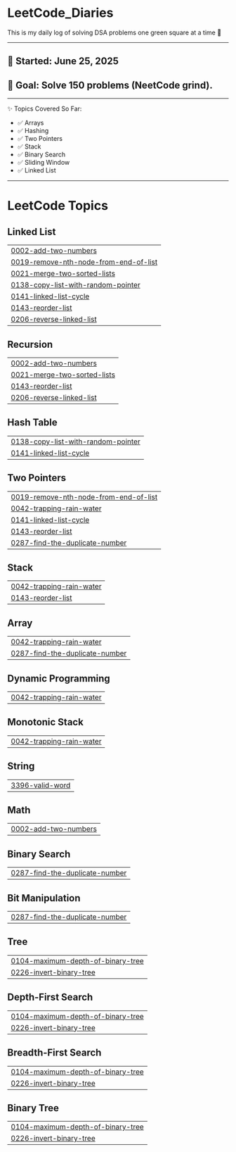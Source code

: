 # LeetCode_Diaries
This is my daily log of solving DSA problems one green square at a time 💚

---

## 📅 Started: June 25, 2025  
## 🎯 Goal: Solve 150 problems (NeetCode grind).

---
✨ Topics Covered So Far:
- ✅ Arrays
- ✅ Hashing
- ✅ Two Pointers
- ✅ Stack
- ✅ Binary Search
- ✅ Sliding Window
- ✅ Linked List

- ---


<!---LeetCode Topics Start-->
# LeetCode Topics
## Linked List
|  |
| ------- |
| [0002-add-two-numbers](https://github.com/CuTyche/LeetCode_Diaries/tree/master/0002-add-two-numbers) |
| [0019-remove-nth-node-from-end-of-list](https://github.com/CuTyche/LeetCode_Diaries/tree/master/0019-remove-nth-node-from-end-of-list) |
| [0021-merge-two-sorted-lists](https://github.com/CuTyche/LeetCode_Diaries/tree/master/0021-merge-two-sorted-lists) |
| [0138-copy-list-with-random-pointer](https://github.com/CuTyche/LeetCode_Diaries/tree/master/0138-copy-list-with-random-pointer) |
| [0141-linked-list-cycle](https://github.com/CuTyche/LeetCode_Diaries/tree/master/0141-linked-list-cycle) |
| [0143-reorder-list](https://github.com/CuTyche/LeetCode_Diaries/tree/master/0143-reorder-list) |
| [0206-reverse-linked-list](https://github.com/CuTyche/LeetCode_Diaries/tree/master/0206-reverse-linked-list) |
## Recursion
|  |
| ------- |
| [0002-add-two-numbers](https://github.com/CuTyche/LeetCode_Diaries/tree/master/0002-add-two-numbers) |
| [0021-merge-two-sorted-lists](https://github.com/CuTyche/LeetCode_Diaries/tree/master/0021-merge-two-sorted-lists) |
| [0143-reorder-list](https://github.com/CuTyche/LeetCode_Diaries/tree/master/0143-reorder-list) |
| [0206-reverse-linked-list](https://github.com/CuTyche/LeetCode_Diaries/tree/master/0206-reverse-linked-list) |
## Hash Table
|  |
| ------- |
| [0138-copy-list-with-random-pointer](https://github.com/CuTyche/LeetCode_Diaries/tree/master/0138-copy-list-with-random-pointer) |
| [0141-linked-list-cycle](https://github.com/CuTyche/LeetCode_Diaries/tree/master/0141-linked-list-cycle) |
## Two Pointers
|  |
| ------- |
| [0019-remove-nth-node-from-end-of-list](https://github.com/CuTyche/LeetCode_Diaries/tree/master/0019-remove-nth-node-from-end-of-list) |
| [0042-trapping-rain-water](https://github.com/CuTyche/LeetCode_Diaries/tree/master/0042-trapping-rain-water) |
| [0141-linked-list-cycle](https://github.com/CuTyche/LeetCode_Diaries/tree/master/0141-linked-list-cycle) |
| [0143-reorder-list](https://github.com/CuTyche/LeetCode_Diaries/tree/master/0143-reorder-list) |
| [0287-find-the-duplicate-number](https://github.com/CuTyche/LeetCode_Diaries/tree/master/0287-find-the-duplicate-number) |
## Stack
|  |
| ------- |
| [0042-trapping-rain-water](https://github.com/CuTyche/LeetCode_Diaries/tree/master/0042-trapping-rain-water) |
| [0143-reorder-list](https://github.com/CuTyche/LeetCode_Diaries/tree/master/0143-reorder-list) |
## Array
|  |
| ------- |
| [0042-trapping-rain-water](https://github.com/CuTyche/LeetCode_Diaries/tree/master/0042-trapping-rain-water) |
| [0287-find-the-duplicate-number](https://github.com/CuTyche/LeetCode_Diaries/tree/master/0287-find-the-duplicate-number) |
## Dynamic Programming
|  |
| ------- |
| [0042-trapping-rain-water](https://github.com/CuTyche/LeetCode_Diaries/tree/master/0042-trapping-rain-water) |
## Monotonic Stack
|  |
| ------- |
| [0042-trapping-rain-water](https://github.com/CuTyche/LeetCode_Diaries/tree/master/0042-trapping-rain-water) |
## String
|  |
| ------- |
| [3396-valid-word](https://github.com/CuTyche/LeetCode_Diaries/tree/master/3396-valid-word) |
## Math
|  |
| ------- |
| [0002-add-two-numbers](https://github.com/CuTyche/LeetCode_Diaries/tree/master/0002-add-two-numbers) |
## Binary Search
|  |
| ------- |
| [0287-find-the-duplicate-number](https://github.com/CuTyche/LeetCode_Diaries/tree/master/0287-find-the-duplicate-number) |
## Bit Manipulation
|  |
| ------- |
| [0287-find-the-duplicate-number](https://github.com/CuTyche/LeetCode_Diaries/tree/master/0287-find-the-duplicate-number) |
## Tree
|  |
| ------- |
| [0104-maximum-depth-of-binary-tree](https://github.com/CuTyche/LeetCode_Diaries/tree/master/0104-maximum-depth-of-binary-tree) |
| [0226-invert-binary-tree](https://github.com/CuTyche/LeetCode_Diaries/tree/master/0226-invert-binary-tree) |
## Depth-First Search
|  |
| ------- |
| [0104-maximum-depth-of-binary-tree](https://github.com/CuTyche/LeetCode_Diaries/tree/master/0104-maximum-depth-of-binary-tree) |
| [0226-invert-binary-tree](https://github.com/CuTyche/LeetCode_Diaries/tree/master/0226-invert-binary-tree) |
## Breadth-First Search
|  |
| ------- |
| [0104-maximum-depth-of-binary-tree](https://github.com/CuTyche/LeetCode_Diaries/tree/master/0104-maximum-depth-of-binary-tree) |
| [0226-invert-binary-tree](https://github.com/CuTyche/LeetCode_Diaries/tree/master/0226-invert-binary-tree) |
## Binary Tree
|  |
| ------- |
| [0104-maximum-depth-of-binary-tree](https://github.com/CuTyche/LeetCode_Diaries/tree/master/0104-maximum-depth-of-binary-tree) |
| [0226-invert-binary-tree](https://github.com/CuTyche/LeetCode_Diaries/tree/master/0226-invert-binary-tree) |
<!---LeetCode Topics End-->
